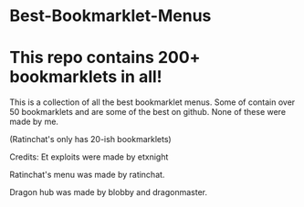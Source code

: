 # Best-Bookmarklet-Menus



# This repo contains 200+ bookmarklets in all!
This is a collection of all the best bookmarklet menus. Some of contain over 50 bookmarklets
and are some of the best on github. None of these were made by me.

(Ratinchat's only has 20-ish bookmarklets)

Credits: Et exploits were made by etxnight

Ratinchat's menu was made by ratinchat.

Dragon hub was made by blobby and dragonmaster.

